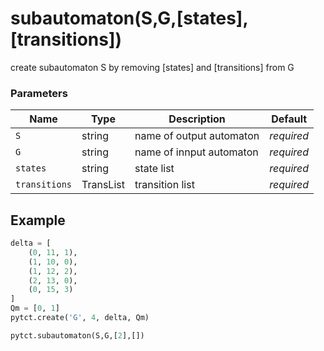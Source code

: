 # subautomaton(S,G,[states],[transitions])

create subautomaton S by removing [states] and [transitions] from G 

### Parameters
| Name         | Type      | Description                            | Default    |
|--------------|-----------|----------------------------------------|------------|
| `S`          | string    | name of output automaton               | *required* |
| `G`          | string    | name of innput automaton               | *required* |
| `states`     | string    | state list                             | *required* |
| `transitions`| TransList | transition list                        | *required* |


## Example

```python title="sample 1"
delta = [
    (0, 11, 1),
    (1, 10, 0),
    (1, 12, 2),
    (2, 13, 0),
    (0, 15, 3)
]
Qm = [0, 1]
pytct.create('G', 4, delta, Qm)

pytct.subautomaton(S,G,[2],[])

```
